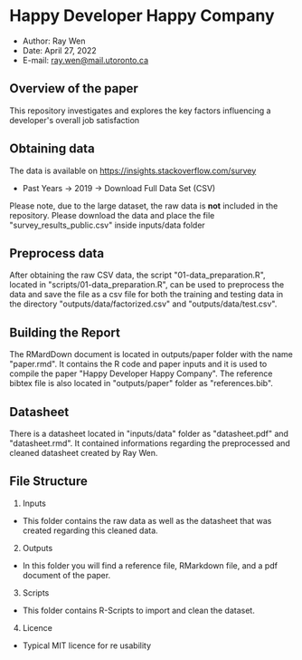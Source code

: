 # Happy Developer Happy Company

- Author: Ray Wen
- Date: April 27, 2022
- E-mail: ray.wen@mail.utoronto.ca

## Overview of the paper

This repository investigates and explores the key factors influencing a developer's overall job satisfaction

## Obtaining data

The data is available on https://insights.stackoverflow.com/survey

- Past Years -> 2019 -> Download Full Data Set (CSV)

Please note, due to the large dataset, the raw data is **not** included in the repository. Please download the data and place the file "survey_results_public.csv" inside inputs/data folder

## Preprocess data

After obtaining the raw CSV data, the script "01-data_preparation.R", located in "scripts/01-data_preparation.R", can be used to preprocess the data and save the file as a csv file for both the training and testing data in the directory "outputs/data/factorized.csv" and "outputs/data/test.csv".

## Building the Report

The RMardDown document is located in outputs/paper folder with the name "paper.rmd". It contains the R code and paper inputs and it is used to compile the paper "Happy Developer Happy Company". The reference bibtex file is also located in "outputs/paper" folder as "references.bib".

## Datasheet

There is a datasheet located in "inputs/data" folder as "datasheet.pdf" and "datasheet.rmd". It contained informations regarding the preprocessed and cleaned datasheet created by Ray Wen.

## File Structure

1. Inputs
- This folder contains the raw data as well as the datasheet that was created regarding this cleaned data.

2. Outputs
- In this folder you will find a reference file, RMarkdown file, and a pdf document of the paper.

3. Scripts
- This folder contains R-Scripts to import and clean the dataset.

4. Licence
- Typical MIT licence for re usability



